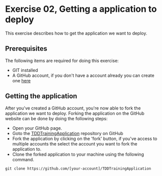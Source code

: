 # Exercise 02, Getting a application to deploy

This exercise describes how to get the application we want to deploy.

## Prerequisites

The following items are required for doing this exercise:

- GIT installed
- A GitHub account, if you don't have a account already you can create one [here](https://github.com)

## Getting the application

After you've created a GitHub account, you're now able to fork the application we want to deploy. Forking the application on the GitHub website can be done by doing the following steps:

- Open your GitHub page.
- Goto the [TDDTrainingApplication](https://github.com/co:decentric/TDDTrainingApplication) repository on GitHub
- Fork the application by clicking on the 'fork' button, if you've access to multiple accounts the select the account you want to fork the application to.
- Clone the forked application to your machine using the following command.
```
git clone https://github.com/[your-account]/TDDTrainingApplication
``` 
